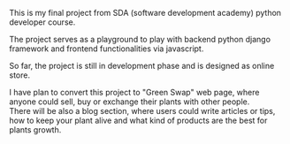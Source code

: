 This is my final project from SDA (software development academy) python developer course.

The project serves as a playground to play with backend python django framework and frontend functionalities via javascript.  

So far, the project is still in development phase and is designed as online store.

I have plan to convert this project to "Green Swap" web page, where anyone could sell, buy or exchange their plants with other people.  
There will be also a blog section, where users could write articles or tips, how to keep your plant alive and what kind of products are the best for plants growth.

